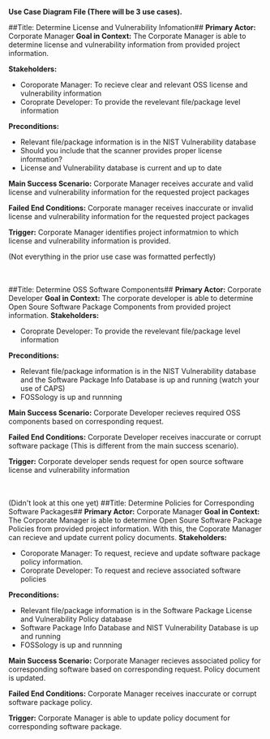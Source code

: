 **Use Case Diagram File (There will be 3 use cases).**

##Title: Determine License and Vulnerability Infomation##
**Primary Actor:** Corporate Manager
**Goal in Context:** The Corporate Manager is able to determine license and vulnerability information from provided project information.

**Stakeholders:**
  - Coroporate Manager: To recieve clear and relevant OSS license and vulnerability information
  - Coroprate Developer: To provide the revelevant file/package level information

**Preconditions:**
  - Relevant file/package information is in the NIST Vulnerability database 
  - Should you include that the scanner provides proper license information? 
  - License and Vulnerability database is current and up to date
  
**Main Success Scenario:** Corporate Manager receives accurate and valid license and vulnerability information for the requested project packages

**Failed End Conditions:**  Corporate manager receives inaccurate or invalid license and vulnerability information for the requested project packages

**Trigger:** Corporate Manager identifies project informatmion to which license and vulnerability information is provided.

(Not everything in the prior use case was formatted perfectly)


<br> <br>
##Title: Determine OSS Software Components##
**Primary Actor:** Corporate Developer
**Goal in Context:** The corporate developer is able to determine Open Soure Software Package Components from provided project information. 
**Stakeholders:**
  - Coroprate Developer: To provide the revelevant file/package level information

**Preconditions:**
  - Relevant file/package information is in the NIST Vulnerability database and the Software Package Info Database is up and running (watch your use of CAPS)
  - FOSSology is up and runnning
  
**Main Success Scenario:** Corporate Developer recieves required OSS components based on corresponding request.

**Failed End Conditions:** Corporate Developer receives inaccurate or corrupt software package (This is different from the main success scenario). 

**Trigger:** Corporate developer sends request for open source software license and vulnerability information


<br> <br>
(Didn't look at this one yet)
##Title: Determine Policies for Corresponding Software Packages##
**Primary Actor:** Corporate Manager
**Goal in Context:** The Corporate Manager is able to determine Open Soure Software Package Policies from provided project information. With this, the Coporate Manager can recieve and update current policy documents.
**Stakeholders:**
  - Coroporate Manager: To request, recieve and update software package policy information.
  - Coroprate Developer: To request and recieve associated software policies

**Preconditions:**
  - Relevant file/package information is in the Software Package License and Vulnerability Policy database 
  - Software Package Info Database and NIST Vulnerability Database is up and running
  - FOSSology is up and runnning
  
**Main Success Scenario:** Corporate Manager recieves associated policy for corresponding software based on corresponding request. Policy document is updated.

**Failed End Conditions:** Corporate Manager receives inaccurate or corrupt software package policy.

**Trigger:** Corporate Manager is able to update policy document for corresponding software package.

